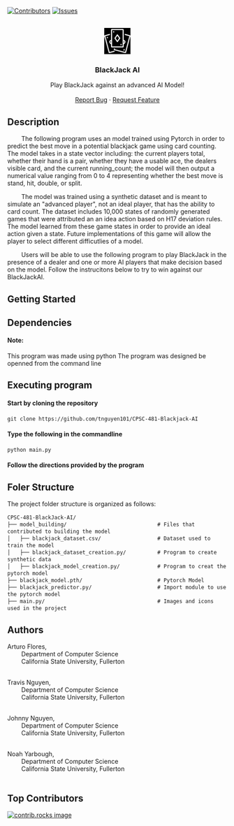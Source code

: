 <a id="readme-top"></a>

[![Contributors][contributors-shield]][contributors-url] [![Issues][issues-shield]][issues-url]

<br />
<div align="center">
<a href="https://github.com/tnguyen101/CPSC-481-Blackjack-AI">
  <img src="./img/playing_cards.svg" alt="Logo" height="60" style="filter: invert(1);">
</a>

  <h3 align="center">BlackJack AI</h3>

  <p align="center">
    Play BlackJack against an advanced AI Model!
    <br />
    <br />
    <a href="https://github.com/tnguyen101/CPSC-481-Blackjack-AI/issues/new?labels=bug&template=bug-report---.md">Report Bug</a>
    ·
    <a href="https://github.com/tnguyen101/CPSC-481-Blackjack-AI/issues/new?labels=enhancement&template=feature-request---.md">Request Feature</a>
  </p>
</div>

## Description

&ensp;&ensp;&ensp;&ensp; 
The following program uses an model trained using Pytorch in order to predict the best move
    in a potential blackjack game using card counting. The model takes in a state vector 
    including: the current players total, whether their hand is a pair, whether they have a 
    usable ace, the dealers visible card, and the current running_count; the model will then 
    output a numerical value ranging from 0 to 4 representing whether the best move is stand, 
    hit, double, or split.

&ensp;&ensp;&ensp;&ensp; 
The model was trained using a synthetic dataset and is meant to simulate an "advanced player",
    not an ideal player, that has the ability to card count. The dataset includes 10,000 states
    of randomly generated games that were attributed an an idea action based on H17 deviation rules.
    The model learned from these game states in order to provide an ideal action given a state. Future
    implementations of this game will allow the player to select different difficutlies of a model.

&ensp;&ensp;&ensp;&ensp; 
Users will be able to use the following program to play BlackJack in the presence of a dealer and one
    or more AI players that make decision based on the model. Follow the instrucitons below to try 
    to win against our BlackJackAI.

## Getting Started

## Dependencies

#### Note:
This program was made using python
The program was designed be openned from the command line

## Executing program

#### Start by cloning the repository
```
git clone https://github.com/tnguyen101/CPSC-481-Blackjack-AI
```
 
#### Type the following in the commandline
```
python main.py
```

#### Follow the directions provided by the program

## Foler Structure

The project folder structure is organized as follows:

```
CPSC-481-BlackJack-AI/
├── model_building/                             # Files that contributed to building the model
│   ├── blackjack_dataset.csv/                  # Dataset used to train the model
│   ├── blackjack_dataset_creation.py/          # Program to create synthetic data 
│   ├── blackjack_model_creation.py/            # Program to creat the pytorch model
├── blackjack_model.pth/                        # Pytorch Model
├── blackjack_predictor.py/                     # Import module to use the pytorch model
├── main.py/                                    # Images and icons used in the project

```

## Authors

Arturo Flores, <br>
&ensp;&ensp;&ensp;&ensp; 
    Department of Computer Science <br>
&ensp;&ensp;&ensp;&ensp; 
    California State University, Fullerton<br>
&ensp;&ensp;&ensp;&ensp;  <br>

Travis Nguyen, <br>
&ensp;&ensp;&ensp;&ensp; 
    Department of Computer Science <br>
&ensp;&ensp;&ensp;&ensp; 
    California State University, Fullerton<br>
&ensp;&ensp;&ensp;&ensp;  <br>

Johnny Nguyen, <br>
&ensp;&ensp;&ensp;&ensp; 
    Department of Computer Science <br>
&ensp;&ensp;&ensp;&ensp; 
    California State University, Fullerton <br> 
&ensp;&ensp;&ensp;&ensp; <br>

Noah Yarbough, <br>
&ensp;&ensp;&ensp;&ensp; 
    Department of Computer Science <br>
&ensp;&ensp;&ensp;&ensp; 
    California State University, Fullerton <br>
&ensp;&ensp;&ensp;&ensp; <br>


## Top Contributors

<a href="https://github.com/tnguyen101/CPSC-481-Blackjack-AI">
  <img src="https://contrib.rocks/image?repo=tnguyen101/CPSC-481-Blackjack-AI" alt="contrib.rocks image" />
</a>

<!-- MARKDOWN LINKS & IMAGES -->

[contributors-shield]: https://img.shields.io/github/contributors/tnguyen101/CPSC-481-Blackjack-AI.svg?style=for-the-badge
[contributors-url]: https://github.com/tnguyen101/CPSC-481-Blackjack-AI/contributors
[issues-shield]: https://img.shields.io/github/issues/tnguyen101/CPSC-481-Blackjack-AI.svg?style=for-the-badge
[issues-url]: https://github.com/tnguyen101/CPSC-481-Blackjack-AI/issues

